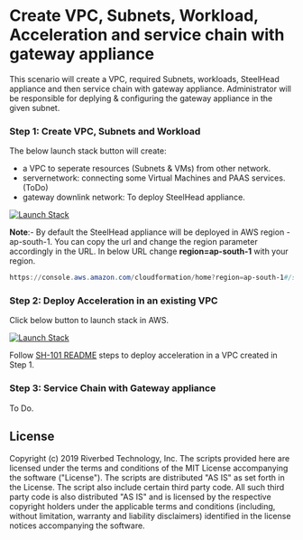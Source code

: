 # Create VPC, Subnets, Workload, Acceleration and service chain with gateway appliance
This scenario will create a VPC, required Subnets, workloads, SteelHead appliance and then service chain with gateway appliance. Administrator will be responsible for deplying & configuring the gateway appliance in the given subnet.

### Step 1: Create VPC, Subnets and Workload
The below launch stack button will create:
- a VPC to seperate resources (Subnets & VMs) from other network.
- servernetwork: connecting some Virtual Machines and PAAS services.(ToDo)
- gateway downlink network: To deploy SteelHead appliance.

[![Launch Stack](https://s3.amazonaws.com/cloudformation-examples/cloudformation-launch-stack.png)](https://console.aws.amazon.com/cloudformation/home?region=ap-south-1#/stacks/new?stackName=Create-VPC-And-Subnets&templateURL=https://rvbd-community-toolkit.s3-eu-west-1.amazonaws.com/Create-VPC-And-Subnets.template)

**Note**:- By default the SteelHead appliance will be deployed in AWS region - ap-south-1. You can copy the url and change the region parameter accordingly in the URL. In below URL change **region=ap-south-1** with your region.
```PowerShell
https://console.aws.amazon.com/cloudformation/home?region=ap-south-1#/stacks/new?stackName=Create-VPC-And-Subnets&templateURL=https://rvbd-community-toolkit.s3-eu-west-1.amazonaws.com/Create-VPC-And-Subnets.template
```

### Step 2: Deploy Acceleration in an existing VPC
Click below button to launch stack in AWS.

[![Launch Stack](https://s3.amazonaws.com/cloudformation-examples/cloudformation-launch-stack.png)](https://console.aws.amazon.com/cloudformation/home?region=ap-south-1#/stacks/new?stackName=SH-Deployment-In-VPC&templateURL=https://rvbd-community-toolkit.s3-eu-west-1.amazonaws.com/SH-Deployment-In-VPC.template)

Follow [SH-101 README](../SH-101/README.md) steps to deploy acceleration in a VPC created in Step 1.

### Step 3: Service Chain with Gateway appliance
To Do.

## License

Copyright (c) 2019 Riverbed Technology, Inc.
The scripts provided here are licensed under the terms and conditions of the MIT License accompanying the software ("License"). The scripts are distributed "AS IS" as set forth in the License. The script also include certain third party code. All such third party code is also distributed "AS IS" and is licensed by the respective copyright holders under the applicable terms and conditions (including, without limitation, warranty and liability disclaimers) identified in the license notices accompanying the software.
